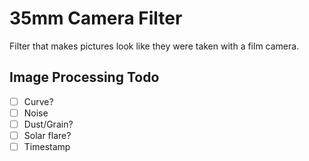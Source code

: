 # 35mm Camera Filter

Filter that makes pictures look like they were taken with a film camera.

## Image Processing Todo
- [ ] Curve?
- [ ] Noise
- [ ] Dust/Grain?
- [ ] Solar flare?
- [ ] Timestamp